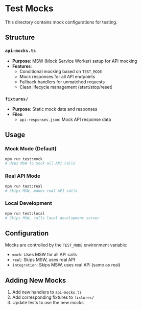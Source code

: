 # Test Mocks

This directory contains mock configurations for testing.

## Structure

### `api-mocks.ts`
- **Purpose**: MSW (Mock Service Worker) setup for API mocking
- **Features**:
  - Conditional mocking based on `TEST_MODE`
  - Mock responses for all API endpoints
  - Fallback handlers for unmatched requests
  - Clean lifecycle management (start/stop/reset)

### `fixtures/`
- **Purpose**: Static mock data and responses
- **Files**:
  - `api-responses.json`: Mock API response data

## Usage

### Mock Mode (Default)
```bash
npm run test:mock
# Uses MSW to mock all API calls
```

### Real API Mode
```bash
npm run test:real
# Skips MSW, makes real API calls
```

### Local Development
```bash
npm run test:local
# Skips MSW, calls local development server
```

## Configuration

Mocks are controlled by the `TEST_MODE` environment variable:
- `mock`: Uses MSW for all API calls
- `real`: Skips MSW, uses real API
- `integration`: Skips MSW, uses real API (same as real)

## Adding New Mocks

1. Add new handlers to `api-mocks.ts`
2. Add corresponding fixtures to `fixtures/`
3. Update tests to use the new mocks
